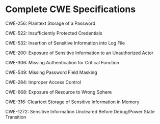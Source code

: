 

# Complete CWE Specifications

CWE-256: Plaintext Storage of a Password

CWE-522: Insufficiently Protected Credentials

CWE-532: Insertion of Sensitive Information into Log File

CWE-200: Exposure of Sensitive Information to an Unauthorized Actor

CWE-306: Missing Authentication for Critical Function

CWE-549: Missing Password Field Masking

CWE-284: Improper Access Control

CWE-668: Exposure of Resource to Wrong Sphere

CWE-316: Cleartext Storage of Sensitive Information in Memory

CWE-1272: Sensitive Information Uncleared Before Debug/Power State Transition